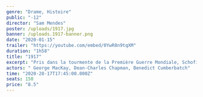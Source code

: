 ```yaml
---
genre: "Drame, Histoire"
public: "-12"
director: "Sam Mendes"
poster: /uploads/1917.jpg
banner: /uploads.1917-banner.png
date: "2020-01-15"
trailer: "https://youtube.com/embed/0YwR8n9tqXM"
duration: "1h58"
title: "1917"
excerpt: "Pris dans la tourmente de la Première Guerre Mondiale, Schofield et Blake, deux jeunes soldats britanniques, se voient assigner une mission à proprement parler impossible. Porteurs d’un message qui pourrait empêcher une attaque dévastatrice et la mort de centaines de soldats, dont le frère de Blake, ils se lancent dans une véritable course contre la montre, derrière les lignes ennemies."
actors: " George MacKay, Dean-Charles Chapman, Benedict Cumberbatch"
time: "2020-28-17T17:45:00.000Z"
seats: 150
price: "8.5"
---
```

